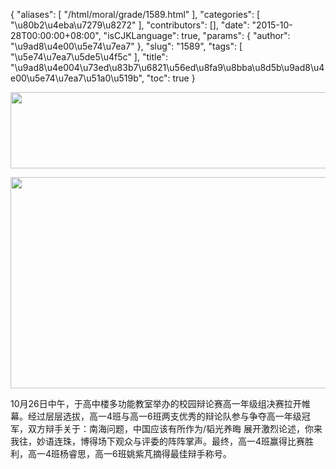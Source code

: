 {
    "aliases": [
        "/html/moral/grade/1589.html"
    ],
    "categories": [
        "\u80b2\u4eba\u7279\u8272"
    ],
    "contributors": [],
    "date": "2015-10-28T00:00:00+08:00",
    "isCJKLanguage": true,
    "params": {
        "author": "\u9ad8\u4e00\u5e74\u7ea7"
    },
    "slug": "1589",
    "tags": [
        "\u5e74\u7ea7\u5de5\u4f5c"
    ],
    "title": "\u9ad8\u4e004\u73ed\u83b7\u6821\u56ed\u8fa9\u8bba\u8d5b\u9ad8\u4e00\u5e74\u7ea7\u51a0\u519b",
    "toc": true
}


<img
    src="https://cdn.tfls.online/mirror/full/1fecd1b7135056a31ed8f126d6b70b3f7ccfe525.jpg"
    style="display:block;margin-left:auto;margin-right:auto;"
    decoding="async"
    fetchpriority="auto"
    loading="lazy"
    height="122"
    width="600"
/>





<img
    src="https://cdn.tfls.online/mirror/full/add6eedc2e1c37b650dfa3354097b1b86b38ebe7.jpg"
    style="display:block;margin-left:auto;margin-right:auto;"
    decoding="async"
    fetchpriority="auto"
    loading="lazy"
    height="338"
    width="600"
/>




  





  










10月26日中午，于高中楼多功能教室举办的校园辩论赛高一年级组决赛拉开帷幕。经过层层选拔，高一4班与高一6班两支优秀的辩论队参与争夺高一年级冠军，双方辩手关于：南海问题，中国应该有所作为/韬光养晦 展开激烈论述，你来我往，妙语连珠，博得场下观众与评委的阵阵掌声。最终，高一4班赢得比赛胜利，高一4班杨睿思，高一6班姚紫芃摘得最佳辩手称号。




  



